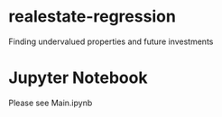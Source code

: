 # realestate-regression
Finding undervalued properties and future investments

# Jupyter Notebook
Please see Main.ipynb